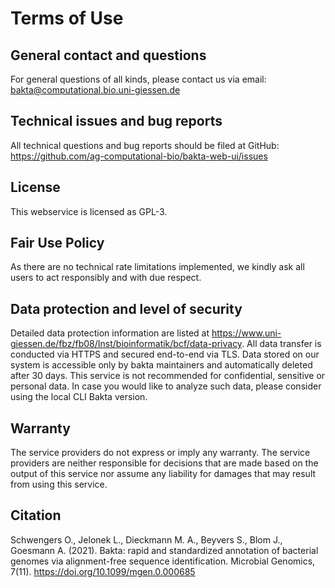 # Terms of Use

## General contact and questions

For general questions of all kinds, please contact us via email: bakta@computational.bio.uni-giessen.de

## Technical issues and bug reports

All technical questions and bug reports should be filed at GitHub: https://github.com/ag-computational-bio/bakta-web-ui/issues

## License

This webservice is licensed as GPL-3.

## Fair Use Policy

As there are no technical rate limitations implemented, we kindly ask all users to act responsibly and with due respect.

## Data protection and level of security

Detailed data protection information are listed at https://www.uni-giessen.de/fbz/fb08/Inst/bioinformatik/bcf/data-privacy. All data transfer is conducted via HTTPS and secured end-to-end via TLS. Data stored on our system is accessible only by bakta maintainers and automatically deleted after 30 days. This service is not recommended for confidential, sensitive or personal data. In case you would like to analyze such data, please consider using the local CLI Bakta version.

## Warranty

The service providers do not express or imply any warranty. The service providers are neither responsible for decisions that are made based on the output of this service nor assume any liability for damages that may result from using this service.

## Citation

Schwengers O., Jelonek L., Dieckmann M. A., Beyvers S., Blom J., Goesmann A. (2021).
Bakta: rapid and standardized annotation of bacterial genomes via alignment-free sequence identification.
Microbial Genomics, 7(11). https://doi.org/10.1099/mgen.0.000685
